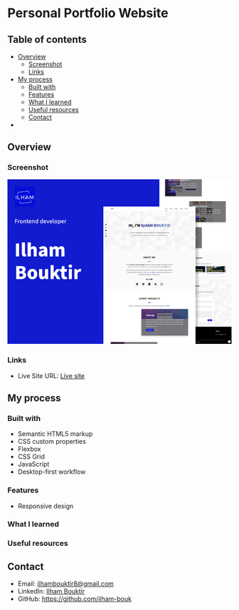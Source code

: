 # Personal Portfolio Website

## Table of contents

- [Overview](#overview)
  - [Screenshot](#screenshot)
  - [Links](#links)
- [My process](#my-process)
  - [Built with](#built-with)
  - [Features](#features)
  - [What I learned](#what-i-learned)
  - [Useful resources](#useful-resources)
  - [Contact](#contact)
- [](#)

## Overview

### Screenshot

![Screenshot](imgs/Screenshot.png)

### Links

- Live Site URL: [Live site](https://ilham-bouk.github.io/Personal_Portfolio/)

## My process

### Built with

- Semantic HTML5 markup
- CSS custom properties
- Flexbox
- CSS Grid
- JavaScript
- Desktop-first workflow

### Features

- Responsive design


### What I learned


### Useful resources


## Contact

- Email: ilhambouktir8@gmail.com
- LinkedIn: [Ilham Bouktir](https://www.linkedin.com/in/ilham-bouktir-0b266b31b)
- GitHub: https://github.com/ilham-bouk
